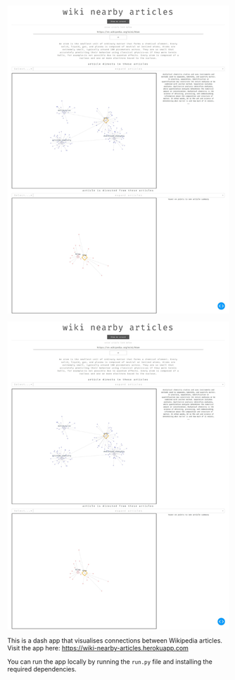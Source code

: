 ![](wikinearbyarticles/bin/gifs/screencapture.jpg)
<div align="center">
  <img src="https://raw.githubusercontent.com/atharva-2001/wiki-nearby-articles/master/wikinearbyarticles/bin/gifs/screencapture.jpg"><br>
</div>

<!-- <p align = "center">
<a href=""><img alt="GitHub last commit" src="https://img.shields.io/github/last-commit/atharva-2001/wiki-nearby-articles?style=for-the-badge"></a> <a href=""><img alt="GitHub License" src="https://img.shields.io/github/license/atharva-2001/wiki-nearby-articles?style=for-the-badge"></a> <a href=""><img alt="GitHub Repo stars" src="https://img.shields.io/github/stars/atharva-2001/wiki-nearby-articles?style=for-the-badge"></a> <a href=""><img alt="GitHub commit activity" src="https://img.shields.io/github/commit-activity/y/atharva-2001/wiki-nearby-articles?style=for-the-badge"></a> <a href=""><img alt="GitHub code size in bytes" src="https://img.shields.io/github/languages/code-size/atharva-2001/wiki-nearby-articles?style=for-the-badge"></a>
</p> -->

This is a dash app that visualises connections between Wikipedia articles. Visit the app here: 
https://wiki-nearby-articles.herokuapp.com

You can run the app locally by running the `run.py` file and installing the required dependencies. 



